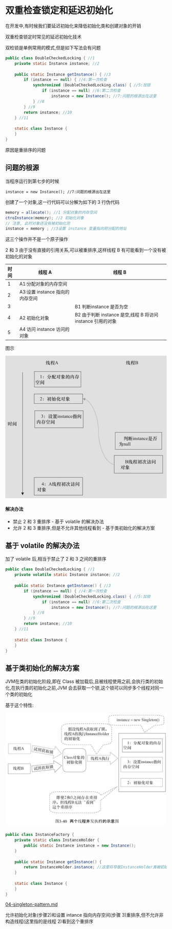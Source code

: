 # 双重检查锁定和延迟初始化

在开发中,有时候我们要延迟初始化来降低初始化类和创建对象的开销

双重检查锁定时常见的延迟初始化技术

双检锁是单例常用的模式,但是如下写法会有问题

```java
public class DoubleCheckedLocking { //1
    private static Instance instance; //2

    public static Instance getInstance() { //3
        if (instance == null) { //4:第一次检查
            synchronized (DoubleCheckedLocking.class) { //5:加锁
                if (instance == null) //6:第二次检查
                    instance = new Instance(); //7:问题的根源出在这里
            } //8
        } //9
        return instance; //10
    } //11

    static class Instance {
    }
}

```

原因是重排序的问题

## 问题的根源

当程序运行到第七步的时候

```
instance = new Instance(); //7:问题的根源出在这里
```

创建了一个对象,这一行代码可以分解为如下的 3 行伪代码

```java
memory = allocate(); //1 分配对象的内存空间
ctroInstance(memory); //2 初始化对象
// 注意, 此时对象还没有被初始化完
instance = memory ; //3设置 instance 变量指向刚分配的地址
```

这三个操作并不是一个原子操作

2 和 3 由于没有直接的引用关系,可以被重排序,这样线程 B 有可能看到一个没有被初始化的对象

| 时间 | 线程 A                          | 线程 B                                                      |
| :--- | ------------------------------- | ----------------------------------------------------------- |
| 1    | A1:分配对象的内存空间           |                                                             |
| 2    | A3:设置 instance 指向的内存空间 |                                                             |
| 3    |                                 | B1 判断instance 是否为空                                    |
| 4    | A2 初始化对象                   | B2 由于判断 instance 是空,线程 B 将访问 instance 引用的对象 |
| 5    | A4 访问 instance 访问的对象     |                                                             |

图示

<img src="../../../assets/image-20200306175413539.png" alt="image-20200306175413539" style="zoom:50%;" />

#### 解决办法

- 禁止 2 和 3 重排序 - 基于 volatile 的解决办法
- 允许 2 和 3 重排序,但是不允许其他线程看到 - 基于类初始化的解决方案

## 基于 volatile 的解决办法

加了 volatile 后,相当于禁止了 2 和 3 之间的重排序

```java
public class DoubleCheckedLocking { //1
    private volatile static Instance instance; //2

    public static Instance getInstance() { //3
        if (instance == null) { //4:第一次检查
            synchronized (DoubleCheckedLocking.class) { //5:加锁
                if (instance == null) //6:第二次检查
                    instance = new Instance(); //7:问题的根源出在这里
            } //8
        } //9
        return instance; //10
    } //11

    static class Instance {
    }
}


```

## 基于类初始化的解决方案

JVM在类的初始化阶段,即在 Class 被加载后,且被线程使用之前,会执行类的初始化,在执行类的初始化之前,JVM 会去获取一个锁,这个锁可以同步多个线程对同一个类的初始化

基于这个特性:

<img src="../../../assets/image-20200618075810561.png" alt="image-20200618075810561" style="zoom:50%;" />

 

```java
public class InstanceFactory {
    private static class InstanceHolder {
        public static Instance instance = new Instance();
    }

    public static Instance getInstance() {
        return InstanceHolder.instance; //这里将导致InstanceHolder类被初始化
    }

    static class Instance {
    }
}

```

 [04-singleton-pattern.md](../../../01-design-patterns/02-creational-patterns/04-singleton-pattern.md) 

允许初始化对象(步骤2)和设置 intance 指向内存空间(步骤 3)重排序,但不允许非构造线程(这里指的是线程 2)看到这个重排序

